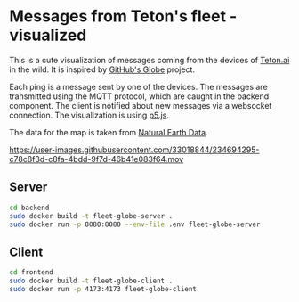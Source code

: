 # Messages from Teton's fleet - visualized

This is a cute visualization of messages coming from the devices of [Teton.ai](https://teton.ai) in the wild.
It is inspired by [GitHub's Globe](https://github.blog/2020-12-21-how-we-built-the-github-globe/) project.

Each ping is a message sent by one of the devices. The messages are transmitted
using the MQTT protocol, which are caught in the backend component. The client
is notified about new messages via a websocket connection. The visualization is
using [p5.js](https://p5js.org).

The data for the map is taken from [Natural Earth Data](https://www.naturalearthdata.com/downloads/10m-physical-vectors/10m-land/).

https://user-images.githubusercontent.com/33018844/234694295-c78c8f3d-c8fa-4bdd-9f7d-46b41e083f64.mov

## Server

```bash
cd backend
sudo docker build -t fleet-globe-server .
sudo docker run -p 8080:8080 --env-file .env fleet-globe-server
```

## Client

```bash
cd frontend
sudo docker build -t fleet-globe-client .
sudo docker run -p 4173:4173 fleet-globe-client
```
